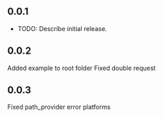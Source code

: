 ## 0.0.1

- TODO: Describe initial release.

## 0.0.2

Added example to root folder
Fixed double request

## 0.0.3

Fixed path_provider error platforms
